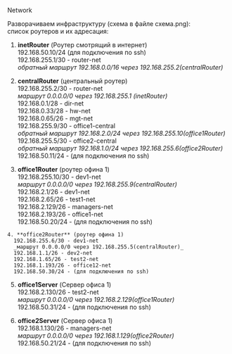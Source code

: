 Network  

Разворачиваем инфраструктуру (схема в файле схема.png):  
 список роутеров и их адресация:  
   1. **inetRouter** (Роутер смотрящий в интернет)  
      192.168.50.10/24 (для подключения по ssh)  
      192.168.255.1/30  - router-net  
      _обратный маршрут 192.168.0.0/16 через 192.168.255.2(centralRouter)_  

   2. **centralRouter** (центральный роутер)  
      192.168.255.2/30 - router-net  
      _маршрут 0.0.0.0/0 через 192.168.255.1 (inetRouter)_  
      192.168.0.1/28 - dir-net    
      192.168.0.33/28 - hw-net    
      192.168.0.65/26 - mgt-net    
      192.168.255.9/30 - office1-central  
      _обратный маршрут 192.168.2.0/24 через 192.168.255.10(office1Router)_  
      192.168.255.5/30 - office2-central  
      _обратный маршрут 192.168.1.0/24 через 192.168.255.6(office2Router)_  
      192.168.50.11/24 - (для подключения по ssh)  

   3. **office1Router** (роутер офина 1)  
      192.168.255.10/30 - dev1-net  
      _маршрут 0.0.0.0/0 через 192.168.255.9(centralRouter)_    
      192.168.2.1/26 - dev1-net  
      192.168.2.65/26 - test1-net  
      192.168.2.129/26 - managers-net     
      192.168.2.193/26 - office1-net  
      192.168.50.20/24 - (для подключения по ssh)  

    4. **office2Router** (роутер офина 1)  
      192.168.255.6/30 - dev1-net  
      _маршрут 0.0.0.0/0 через 192.168.255.5(centralRouter)_    
      192.168.1.1/26 - dev2-net  
      192.168.1.65/26 - test2-net    
      192.168.1.193/26 - office12-net  
      192.168.50.30/24 - (для подключения по ssh)  

   5. **office1Server** (Сервер офиса 1)  
      192.168.2.130/26 - test2-net  
      _маршрут 0.0.0.0/0 через 192.168.2.129(office1Router)_  
      192.168.50.31/24 - (для подключения по ssh)  

   6. **office2Server** (Сервер офиса 1)  
      192.168.1.130/26 - managers-net  
      _маршрут 0.0.0.0/0 через 192.168.1.129(office2Router)_  
      192.168.50.21/24 - (для подключения по ssh)  